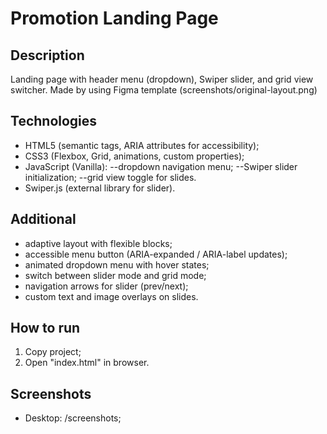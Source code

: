 # Promotion Landing Page

## Description
Landing page with header menu (dropdown), Swiper slider, and grid view switcher. Made by using Figma template (screenshots/original-layout.png)

## Technologies
- HTML5 (semantic tags, ARIA attributes for accessibility);
- CSS3 (Flexbox, Grid, animations, custom properties);
- JavaScript (Vanilla):
  --dropdown navigation menu;
  --Swiper slider initialization;
  --grid view toggle for slides.
- Swiper.js (external library for slider).

## Additional
- adaptive layout with flexible blocks;
- accessible menu button (ARIA-expanded / ARIA-label updates);
- animated dropdown menu with hover states;
- switch between slider mode and grid mode;
- navigation arrows for slider (prev/next);
- custom text and image overlays on slides.

## How to run
1. Copy project;
2. Open "index.html" in browser.

## Screenshots
- Desktop: /screenshots;
